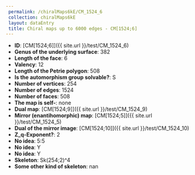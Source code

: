 ```yaml
--- 
 permalink: /chiralMaps6kE/CM_1524_6 
 collection: chiralMaps6kE
 layout: dataEntry
 title: Chiral maps up to 6000 edges - CM[1524;6]
---
```


- **ID**: [CM[1524;6]]({{ site.url }}/test/CM_1524_6)
- **Genus of the underlying surface**: 382
- **Length of the face**: 6
- **Valency**: 12
- **Length of the Petrie polygon**: 508
- **Is the automorphism group solvable?**: S
- **Number of vertices**: 254
- **Number of edges**: 1524
- **Number of faces**: 508
- **The map is self-**: none
- **Dual map**: [CM[1524;9]]({{ site.url }}/test/CM_1524_9)
- **Mirror (enantihomorphic) map**: [CM[1524;5]]({{ site.url }}/test/CM_1524_5)
- **Dual of the mirror image**: [CM[1524;10]]({{ site.url }}/test/CM_1524_10)
- **Z_q-Exponent?**: 2
- **No idea**:  5:5
- **No idea**: Y
- **No idea**: Y
- **Skeleton**: Sk(254;2)^4
- **Some other kind of skeleton**: nan

